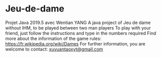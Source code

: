# Jeu-de-dame
Projet Java 2019.5 avec Wentian YANG
A java project of Jeu de dame without IHM, to be played between two man players
To play with your friend, just follow the instructions and type in the numbers required
Find more about the information of the game rules: https://fr.wikipedia.org/wiki/Dames
For further information, you are welcome to contact: xuyuantaoxyt@gmail.com
